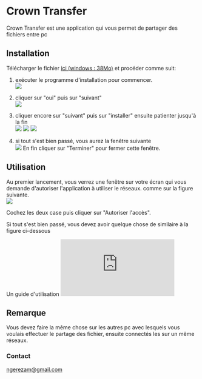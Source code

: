 # Crown Transfer
Crown Transfer est une application qui vous permet de partager des fichiers entre pc

## Installation 
Télécharger le fichier [ici (windows : 38Mo)](https://github.com/ngerezamechack/crowntransfer/releases/download/1.0/crowntransfer_setup_32bit.exe) et procéder comme suit:
1. exécuter le programme d'installation pour commencer.\
![](https://user-images.githubusercontent.com/62058632/103457999-24f25000-4d04-11eb-8e9e-05cc75c25216.PNG)

2. cliquer sur "oui" puis sur "suivant"\
![](https://user-images.githubusercontent.com/62058632/103458001-32a7d580-4d04-11eb-8551-41a8955e5fe7.PNG)

3. cliquer encore sur "suivant" puis sur "installer" ensuite patienter jusqu'à la fin\
![](https://user-images.githubusercontent.com/62058632/103458012-4d7a4a00-4d04-11eb-9df2-c269997a3568.PNG)
![](https://user-images.githubusercontent.com/62058632/103458018-5c60fc80-4d04-11eb-91aa-0743f94cb8f0.PNG)
![](https://user-images.githubusercontent.com/62058632/103458022-684cbe80-4d04-11eb-92eb-7324fe71d1e5.PNG)

4. si tout s'est bien passé, vous aurez la fenêtre suivante\
![](https://user-images.githubusercontent.com/62058632/103458026-73075380-4d04-11eb-8588-5951094efc59.PNG)
En fin cliquer sur "Terminer" pour fermer cette fenêtre.

## Utilisation

Au premier lancement, vous verrez une fenêtre sur votre écran qui vous demande d'autoriser l'application à utiliser le réseaux. comme sur la figure suivante.\
![](https://user-images.githubusercontent.com/62058632/103458031-7bf82500-4d04-11eb-99a0-7f03410d30bc.PNG)

Cochez les deux case puis cliquer sur "Autoriser l'accès".

Si tout s'est bien passé, vous devez avoir quelque chose de similaire à la figure ci-dessous\
[](https://user-images.githubusercontent.com/62058632/103458038-8a464100-4d04-11eb-9cdd-51161e394372.PNG)

Un guide d'utilisation ![ici](https://github.com/ngerezamechack/crowntransfer/files/5786854/GUIDE.CROWN.TRANSFER.pdf)

## Remarque

Vous devez faire la même chose sur les autres pc avec lesquels vous voulais effectuer le partage des fichier, ensuite connectés les sur un même réseaux.

### Contact
ngerezam@gmail.com
